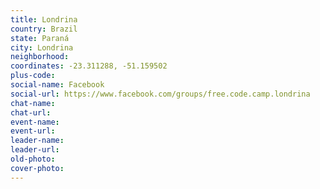 ```yaml
---
title: Londrina
country: Brazil
state: Paraná
city: Londrina
neighborhood: 
coordinates: -23.311288, -51.159502
plus-code:
social-name: Facebook
social-url: https://www.facebook.com/groups/free.code.camp.londrina
chat-name:
chat-url:
event-name:
event-url:
leader-name:
leader-url:
old-photo: 
cover-photo:
---
```

